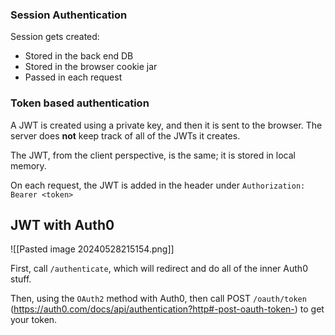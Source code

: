 
### Session Authentication
Session gets created:
- Stored in the back end DB
- Stored in the browser cookie jar
- Passed in each request

### Token based authentication

A JWT is created using a private key, and then it is sent to the browser. The server does **not** keep track of all of the JWTs it creates.

The JWT, from the client perspective, is the same; it is stored in local memory. 

On each request, the JWT is added in the header under `Authorization: Bearer <token>`


## JWT with Auth0

![[Pasted image 20240528215154.png]]

First, call `/authenticate`, which will redirect and do all of the inner Auth0 stuff.

Then, using the `OAuth2` method with Auth0, then call POST `/oauth/token` (https://auth0.com/docs/api/authentication?http#-post-oauth-token-) to get your token.




